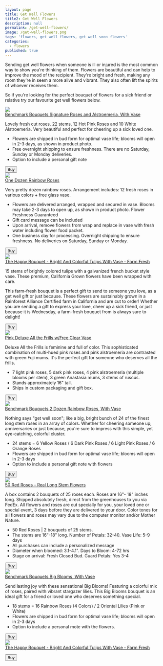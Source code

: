 ```yaml
---
layout: page
title: Get Well Flowers
title2: Get Well Flowers
description: null
permalink: /get-well-flowers/
image: /get-well-flowers.png
tags: 'flowers, get well flowers, get well soon flowers'
categories:
  - flowers
published: true
---
```


<p>
Sending get well flowers when someone is ill or injured is the most common way to show you're thinking of them. Flowers are beautiful and can help to improve the mood of the recipient. They're bright and fresh, making any room they're in seem a more alive and vibrant. They also often lift the spirits of whoever receives them. 
</p>

<p>
So if you're looking for the perfect bouquet of flowers for a sick friend or relative try our favourite get well flowers below.  
</p>

<div class="product-cta-box">
<a href="https://www.amazon.com/gp/product/B00E3IXY62/ref=as_li_tl?ie=UTF8&camp=1789&creative=9325&creativeASIN=B00E3IXY62&linkCode=as2&tag=getwellmessages-20&linkId=0c599cb21658f538878ca62ded887ef1"><img src="/img/flowers/benchmark-bouquets-signature-roses-and-alstroemeria.jpeg" /></a>
<div class="product-cta-heading">
<a href="https://www.amazon.com/gp/product/B00E3IXY62/ref=as_li_tl?ie=UTF8&camp=1789&creative=9325&creativeASIN=B00E3IXY62&linkCode=as2&tag=getwellmessages-20&linkId=0c599cb21658f538878ca62ded887ef1">Benchmark Bouquets Signature Roses and Alstroemeria, With Vase</a>
</div>
<p>Lovely fresh cut roses. 22 stems, 12 Hot Pink Roses and 10 White Alstroemeria. Very beautiful and perfect for cheering up a sick loved one.</p>
<ul>
<li>Flowers are shipped in bud form for optimal vase life; blooms will open in 2-3 days, as shown in product photo.</li>
<li>Free overnight shipping to ensure freshness. There are no Saturday, Sunday or Monday deliveries.</li>
<li>Option to include a personal gift note</li>
</ul>
<div class="product-cta-button-centre"><a href="https://www.amazon.com/gp/product/B00E3IXY62/ref=as_li_tl?ie=UTF8&camp=1789&creative=9325&creativeASIN=B00E3IXY62&linkCode=as2&tag=getwellmessages-20&linkId=0c599cb21658f538878ca62ded887ef1"><button type="button" class="product-cta-button">Buy</button></a>
</div>
  
</div>


<div class="product-cta-box">
<a href="https://www.amazon.com/gp/product/B00WT1O8AG/ref=as_li_tl?ie=UTF8&camp=1789&creative=9325&creativeASIN=B00WT1O8AG&linkCode=as2&tag=getwellmessages-20&linkId=26d33d7896ec7325cc9bfe7a449f0ccb"><img src="/img/flowers/one-dozen-rainbow-roses.jpeg" /></a>
<div class="product-cta-heading">
<a href="https://www.amazon.com/gp/product/B00WT1O8AG/ref=as_li_tl?ie=UTF8&camp=1789&creative=9325&creativeASIN=B00WT1O8AG&linkCode=as2&tag=getwellmessages-20&linkId=26d33d7896ec7325cc9bfe7a449f0ccb">One Dozen Rainbow Roses</a>
</div>
<p>Very pretty dozen rainbow roses. Arrangement includes: 12 fresh roses in various colors + free glass vase.</p>

<ul>
<li>Flowers are delivered arranged, wrapped and secured in vase. Blooms may take 2-3 days to open up, as shown in product photo. Flower Freshness Guaranteed</li>
<li>Gift card message can be included</li>
<li>Upon arrival, remove flowers from wrap and replace in vase with fresh water including flower food packet.</li>
<li>One business day for processing. Overnight shipping to ensure freshness. No deliveries on Saturday, Sunday or Monday.</li>
</ul>
<div class="product-cta-button-centre"><a href="https://www.amazon.com/gp/product/B00WT1O8AG/ref=as_li_tl?ie=UTF8&camp=1789&creative=9325&creativeASIN=B00WT1O8AG&linkCode=as2&tag=getwellmessages-20&linkId=26d33d7896ec7325cc9bfe7a449f0ccb"><button type="button" class="product-cta-button">Buy</button></a>
</div>
  
</div>


<div class="product-cta-box">
<a href="https://www.amazon.com/gp/product/B071KCZRX9/ref=as_li_tl?ie=UTF8&camp=1789&creative=9325&creativeASIN=B071KCZRX9&linkCode=as2&tag=getwellmessages-20&linkId=b4a159bd4b2567c6931dffa60259a043"><img src="/img/flowers/bright-colorful-tulips.jpeg" /></a>
<div class="product-cta-heading">
<a href="https://www.amazon.com/gp/product/B071KCZRX9/ref=as_li_tl?ie=UTF8&camp=1789&creative=9325&creativeASIN=B071KCZRX9&linkCode=as2&tag=getwellmessages-20&linkId=b4a159bd4b2567c6931dffa60259a043">The Happy Bouquet - Bright And Colorful Tulips With Vase - Farm Fresh</a>
</div>
<p>15 stems of brightly colored tulips with a galvanized french bucket style vase. These premium, California Grown flowers have been wrapped with care.</p>
  
<p>This farm-fresh bouquet is a perfect gift to send to someone you love, as a get well gift or just because. These flowers are sustainably grown in a Rainforest Alliance Certified farm in California and are cut to order! Whether you are sending a gift to express your love, cheer up a sick friend, or just because it is Wednesday, a farm-fresh bouquet from is always sure to delight!</p>

<div class="product-cta-button-centre"><a href="https://www.amazon.com/gp/product/B071KCZRX9/ref=as_li_tl?ie=UTF8&camp=1789&creative=9325&creativeASIN=B071KCZRX9&linkCode=as2&tag=getwellmessages-20&linkId=b4a159bd4b2567c6931dffa60259a043"><button type="button" class="product-cta-button">Buy</button></a>
</div>
  
</div>


<div class="product-cta-box">
<a href="https://www.amazon.com/gp/product/B00HXCQ3OA/ref=as_li_tl?ie=UTF8&camp=1789&creative=9325&creativeASIN=B00HXCQ3OA&linkCode=as2&tag=getwellmessages-20&linkId=684bac4f2a68619b31090b92026c3e4e"><img src="/img/flowers/pink-deluxe-frills-flowers.jpeg" /></a>
<div class="product-cta-heading">
<a href="https://www.amazon.com/gp/product/B00HXCQ3OA/ref=as_li_tl?ie=UTF8&camp=1789&creative=9325&creativeASIN=B00HXCQ3OA&linkCode=as2&tag=getwellmessages-20&linkId=684bac4f2a68619b31090b92026c3e4e">Pink Deluxe All the Frills w/Free Clear Vase</a>
</div>
<p>
Deluxe All the Frills is feminine and full of color. This sophisticated combination of multi-hued pink roses and pink alstroemeria are contrasted with green Fuji mums. It's the perfect gift for someone who deserves all the frills.</p>
  
<ul>
<li>7 light pink roses, 5 dark pink roses, 4 pink alstroemeria (multiple blooms per stem), 3 green Anastasia mums, 3 stems of ruscus.</li>
<li>Stands approximately 16" tall.</li>
<li>Ships in custom packaging and gift box.</li>
</ul>

<div class="product-cta-button-centre"><a href="https://www.amazon.com/gp/product/B00HXCQ3OA/ref=as_li_tl?ie=UTF8&camp=1789&creative=9325&creativeASIN=B00HXCQ3OA&linkCode=as2&tag=getwellmessages-20&linkId=684bac4f2a68619b31090b92026c3e4e"><button type="button" class="product-cta-button">Buy</button></a>
</div>
  
</div>


<div class="product-cta-box">
<a href="https://www.amazon.com/gp/product/B00KWX50BE/ref=as_li_tl?ie=UTF8&camp=1789&creative=9325&creativeASIN=B00KWX50BE&linkCode=as2&tag=getwellmessages-20&linkId=3cc9d3d49e9eb5c158f9831a3532629b"><img src="/img/flowers/benchmark-rainbow-roses.jpeg" /></a>
<div class="product-cta-heading">
<a href="https://www.amazon.com/gp/product/B00KWX50BE/ref=as_li_tl?ie=UTF8&camp=1789&creative=9325&creativeASIN=B00KWX50BE&linkCode=as2&tag=getwellmessages-20&linkId=3cc9d3d49e9eb5c158f9831a3532629b">Benchmark Bouquets 2 Dozen Rainbow Roses, With Vase</a>
</div>
<p>
Nothing says "get well soon"; like a big, bright bunch of 24 of the finest long stem roses in an array of colors. Whether for cheering someone up, anniversaries or just because, you're sure to impress with this simple, yet eye-catching, colorful cluster.  
</p>

<ul>
<li>24 stems = 6 Yellow Roses / 6 Dark Pink Roses / 6 Light Pink Roses / 6 Orange Roses</li>
<li>Flowers are shipped in bud form for optimal vase life; blooms will open in 2-3 days</li>
<li>Option to include a personal gift note with flowers</li>  
</ul>

<div class="product-cta-button-centre"><a href="https://www.amazon.com/gp/product/B00KWX50BE/ref=as_li_tl?ie=UTF8&camp=1789&creative=9325&creativeASIN=B00KWX50BE&linkCode=as2&tag=getwellmessages-20&linkId=3cc9d3d49e9eb5c158f9831a3532629b"><button type="button" class="product-cta-button">Buy</button></a>
</div>
  
</div>



<div class="product-cta-box">
<a href="https://www.amazon.com/gp/product/B00B2PN1E4/ref=as_li_tl?ie=UTF8&camp=1789&creative=9325&creativeASIN=B00B2PN1E4&linkCode=as2&tag=getwellmessages-20&linkId=c325032eae885745aafc45c913184783"><img src="/img/flowers/long-stem-roses.jpeg" /></a>
<div class="product-cta-heading">
<a href="https://www.amazon.com/gp/product/B00B2PN1E4/ref=as_li_tl?ie=UTF8&camp=1789&creative=9325&creativeASIN=B00B2PN1E4&linkCode=as2&tag=getwellmessages-20&linkId=c325032eae885745aafc45c913184783">50 Red Roses - Real Long Stem Flowers</a>
</div>
<p>
A box contains 2 bouquets of 25 roses each. Roses are 16"- 18" inches long.  Shipped absolutely fresh, direct from the greenhouses to you via FedEx. All flowers and roses are cut specially for you, your loved one or special event, 3 days before they are delivered to your door. Color tones for all flowers and roses may vary due to the computer monitor and/or Mother Nature.  
</p>
  
<ul>
<li>50 Red Roses | 2 bouquets of 25 stems.</li>
<li>The stems are 16"-18" long. Number of Petals: 32-40. Vase Life: 5-9 days</li>
<li>All purchases can include a personalized message</li>
<li>Diameter when bloomed: 3.1-4.1". Days to Bloom: 4-72 hrs</li>
<li>Stage on arrival: Fresh Closed Bud. Guard Petals: Yes 3-4</li>
</ul>

<div class="product-cta-button-centre"><a href="https://www.amazon.com/gp/product/B00B2PN1E4/ref=as_li_tl?ie=UTF8&camp=1789&creative=9325&creativeASIN=B00B2PN1E4&linkCode=as2&tag=getwellmessages-20&linkId=c325032eae885745aafc45c913184783"><button type="button" class="product-cta-button">Buy</button></a>
</div>
  
</div>



<div class="product-cta-box">
<a href="https://www.amazon.com/gp/product/B00H32IEW4/ref=as_li_tl?ie=UTF8&camp=1789&creative=9325&creativeASIN=B00H32IEW4&linkCode=as2&tag=getwellmessages-20&linkId=eb923d3651019bf648ec45c3a3363bad"><img src="/img/flowers/benchmaek-big-blooms.jpeg" /></a>
<div class="product-cta-heading">
<a href="https://www.amazon.com/gp/product/B00H32IEW4/ref=as_li_tl?ie=UTF8&camp=1789&creative=9325&creativeASIN=B00H32IEW4&linkCode=as2&tag=getwellmessages-20&linkId=eb923d3651019bf648ec45c3a3363bad">Benchmark Bouquets Big Blooms, With Vase</a>
</div>
<p>
Send lasting joy with these sensational Big Blooms! Featuring a colorful mix of roses, paired with vibrant stargazer lilies. This Big Blooms bouquet is an ideal gift for a friend or loved one who deserves something special.  
</p>

<ul>
<li>18 stems = 16 Rainbow Roses (4 Colors) / 2 Oriental Lilies (Pink or White)</li>
<li>Flowers are shipped in bud form for optimal vase life; blooms will open in 2-3 days</li>
<li>Option to include a personal mote with the flowers.</li>
</ul>

<div class="product-cta-button-centre"><a href="https://www.amazon.com/gp/product/B00H32IEW4/ref=as_li_tl?ie=UTF8&camp=1789&creative=9325&creativeASIN=B00H32IEW4&linkCode=as2&tag=getwellmessages-20&linkId=eb923d3651019bf648ec45c3a3363bad"><button type="button" class="product-cta-button">Buy</button></a>
</div>
  
</div>



<div class="product-cta-box">
<a href=""><img src="/img/flowers/bright-colorful-tulips.jpeg" /></a>
<div class="product-cta-heading">
<a href="">The Happy Bouquet - Bright And Colorful Tulips With Vase - Farm Fresh</a>
</div>
<p>
  
  </p>

<div class="product-cta-button-centre"><a href=""><button type="button" class="product-cta-button">Buy</button></a>
</div>
  
</div>






